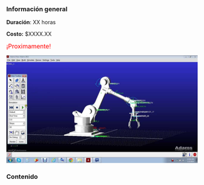 <!-- 
.. title: MSC Adams
.. slug: msc-adams
.. date: 2017-07-05 17:11:06 UTC-05:00
.. tags: 
.. category: 
.. link: 
.. description: 
.. type: text
-->

### Información general

**Duración**: XX horas

**Costo:** $XXXX.XX

<font color="red" size="3"> ¡Proximamente! </font>

![MSC Adams](/img/msc-adams.jpg)

### Contenido
